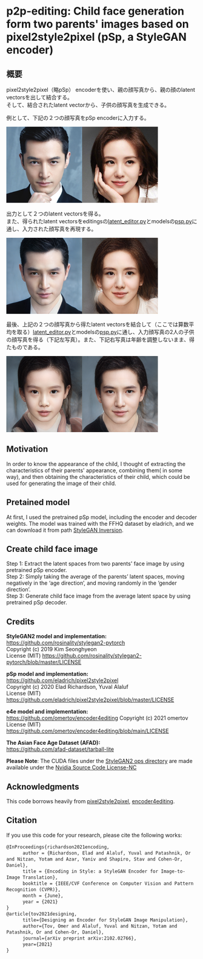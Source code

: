 # p2p-editing: Child face generation form two parents' images based on pixel2style2pixel (pSp, a StyleGAN encoder)

## 概要
pixel2style2pixel（略pSp） encoderを使い、親の顔写真から、親の顔のlatent vectorsを出して結合する。  
そして、結合されたlatent vectorから、子供の顔写真を生成できる。  

例として、下記の２つの顔写真をpSp encoderに入力する。　　

<img src="https://github.com/jiangjw88/p2p-editing/blob/master/images/HG_ali.png" width="200" height="200" alt=""/><img src="https://github.com/jiangjw88/p2p-editing/blob/master/images/LSS_ali.png" width="200" height="200" alt=""/>　　

出力として２つのlatent vectorsを得る。  
また、得られたlatent vectorsをeditingsの[latent_editor.py](https://github.com/jiangjw88/p2p-editing/blob/master/editings/latent_editor.py)とmodelsの[psp.py](https://github.com/jiangjw88/p2p-editing/blob/master/models/psp.py)に通し、入力された顔写真を再現する。  

<img src="https://github.com/jiangjw88/p2p-editing/blob/master/images/parents.png" width="400" height="200" alt=""/>  

最後、上記の２つの顔写真から得たlatent vectorsを結合して（ここでは算数平均を取る）[latent_editor.py](https://github.com/jiangjw88/p2p-editing/blob/master/editings/latent_editor.py)とmodelsの[psp.py](https://github.com/jiangjw88/p2p-editing/blob/master/models/psp.py)に通し、入力顔写真の2人の子供の顔写真を得る（下記左写真）。また、下記右写真は年齢を調整しないまま、得たものである。  

<img src="https://github.com/jiangjw88/p2p-editing/blob/master/images/HG%26LSS_Child.png" width="400" height="200" alt=""/>  


## Motivation
In order to know the appearance of the child, I thought of extracting the characteristics of their parents' appearance, combining them( in some way), and then obtaining the characteristics of their child, which could be used for generating the image of their child.

## Pretained model 
At first, I used the pretrained pSp model, including the encoder and decoder weights.
The model was trained with the FFHQ dataset by eladrich, and we can download it from path [StyleGAN Inversion](https://drive.google.com/file/d/1bMTNWkh5LArlaWSc_wa8VKyq2V42T2z0/view?usp=sharing).

## Create child face image
Step 1: Extract the latent spaces from two parents' face image by using pretrained pSp encoder.  
Step 2: Simply taking the average of the parents’ latent spaces, moving negatively in the ‘age direction’, and moving randomly in the ‘gender direction’.  
Step 3: Generate child face image from the average latent space by using pretrained pSp decoder.

## Credits
**StyleGAN2 model and implementation:**  
https://github.com/rosinality/stylegan2-pytorch  
Copyright (c) 2019 Kim Seonghyeon  
License (MIT) https://github.com/rosinality/stylegan2-pytorch/blob/master/LICENSE  

**pSp model and implementation:**   
https://github.com/eladrich/pixel2style2pixel  
Copyright (c) 2020 Elad Richardson, Yuval Alaluf  
License (MIT) https://github.com/eladrich/pixel2style2pixel/blob/master/LICENSE

**e4e model and implementation:**   
https://github.com/omertov/encoder4editing
Copyright (c) 2021 omertov  
License (MIT) https://github.com/omertov/encoder4editing/blob/main/LICENSE

**The Asian Face Age Dataset (AFAD):**    
https://github.com/afad-dataset/tarball-lite

**Please Note**: The CUDA files under the [StyleGAN2 ops directory](https://github.com/eladrich/pixel2style2pixel/tree/master/models/stylegan2/op) are made available under the [Nvidia Source Code License-NC](https://nvlabs.github.io/stylegan2/license.html)

## Acknowledgments
This code borrows heavily from [pixel2style2pixel](https://github.com/eladrich/pixel2style2pixel),
[encoder4editing](https://github.com/omertov/encoder4editing).

## Citation
If you use this code for your research, please cite the following works:
```
@InProceedings{richardson2021encoding,
      author = {Richardson, Elad and Alaluf, Yuval and Patashnik, Or and Nitzan, Yotam and Azar, Yaniv and Shapiro, Stav and Cohen-Or, Daniel},
      title = {Encoding in Style: a StyleGAN Encoder for Image-to-Image Translation},
      booktitle = {IEEE/CVF Conference on Computer Vision and Pattern Recognition (CVPR)},
      month = {June},
      year = {2021}
}
@article{tov2021designing,
      title={Designing an Encoder for StyleGAN Image Manipulation},
      author={Tov, Omer and Alaluf, Yuval and Nitzan, Yotam and Patashnik, Or and Cohen-Or, Daniel},
      journal={arXiv preprint arXiv:2102.02766},
      year={2021}
}

```
